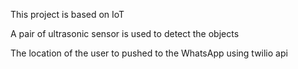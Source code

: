 This project is based on IoT

A  pair of ultrasonic sensor is used to detect the objects


The location of the user to pushed to the WhatsApp using twilio api
